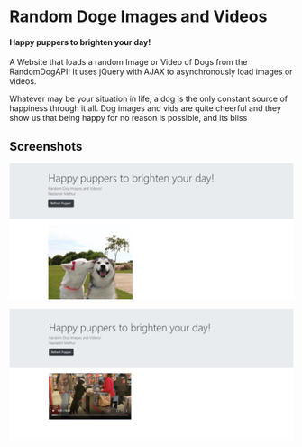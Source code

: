# Random Doge Images and Videos
#### Happy puppers to brighten your day!
A Website that loads a random Image or Video of Dogs from the RandomDogAPI!
It uses jQuery with AJAX to asynchronously load images or videos.

Whatever may be your situation in life, a dog is the only constant source of happiness through it all. Dog images and vids are quite cheerful and they show us that being happy for no reason is possible, and its bliss

## Screenshots
![](images/PupImage.png)  

![](images/PupVideo.png)
